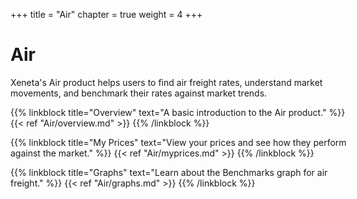 +++
title = "Air"
chapter = true
weight = 4
+++

# Air

Xeneta's Air product helps users to find air freight rates, understand market movements, and benchmark their rates against market trends.

<div style="margin:0 auto;width:550px;">

{{% linkblock title="Overview" text="A basic introduction to the Air product." %}} {{< ref "Air/overview.md" >}} {{% /linkblock %}}

{{% linkblock title="My Prices" text="View your prices and see how they perform against the market." %}} {{< ref "Air/myprices.md" >}} {{% /linkblock %}}

{{% linkblock title="Graphs" text="Learn about the Benchmarks graph for air freight." %}} {{< ref "Air/graphs.md" >}} {{% /linkblock %}}

</div>